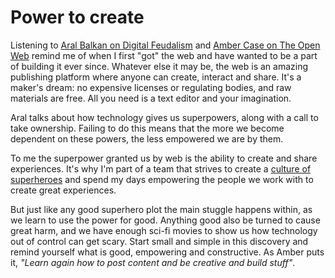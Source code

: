 Power to create
====

Listening to [Aral Balkan on Digital Feudalism](http://www.youtube.com/watch?v=G1QCBzQ0aNc) and [Amber Case on The Open Web](http://vimeo.com/77352414) remind me of when I first "got" the web and have wanted to be a part of building it ever since. Whatever else it may be, the web is an amazing publishing platform where anyone can create, interact and share. It's a maker's dream: no expensive licenses or regulating bodies, and raw materials are free.  All you need is a text editor and your imagination.

Aral talks about how technology gives us superpowers, along with a call to take ownership. Failing to do this means that the more we become dependent on these powers, the less empowered we are by them.

To me the superpower granted us by web is the ability to create and share experiences. It's why I'm part of a team that strives to create a [culture of superheroes](http://x-team.com/2013/09/why-we-embrace-a-culture-of-superheroes/) and spend my days empowering the people we work with to create great experiences.

But just like any good superhero plot the main stuggle happens within, as we learn to use the power for good. Anything good also be turned to cause great harm, and we have enough sci-fi movies to show us how technology out of control can get scary. Start small and simple in this discovery and remind yourself what is good, empowering and constructive. As Amber puts it, _"Learn again how to post content and be creative and build stuff"_.

